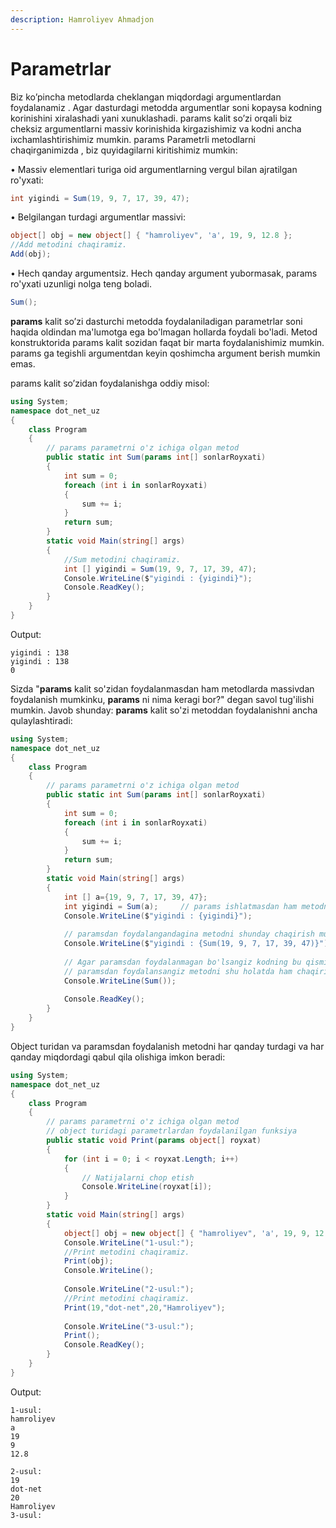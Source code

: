```yaml
---
description: Hamroliyev Ahmadjon
---
```

# Parametrlar

Biz ko’pincha metodlarda cheklangan miqdordagi argumentlardan foydalanamiz . Agar dasturdagi metodda argumentlar soni kopaysa kodning korinishini xiralashadi yani xunuklashadi. params kalit so’zi orqali biz cheksiz argumentlarni massiv korinishida kirgazishimiz va kodni ancha ixchamlashtirishimiz mumkin.
params Parametrli metodlarni chaqirganimizda , biz quyidagilarni kiritishimiz mumkin:

•	Massiv elementlari turiga oid argumentlarning vergul bilan ajratilgan ro'yxati:
```csharp
int yigindi = Sum(19, 9, 7, 17, 39, 47);
```

•	Belgilangan turdagi argumentlar massivi:
```csharp
object[] obj = new object[] { "hamroliyev", 'a', 19, 9, 12.8 };
//Add metodini chaqiramiz.
Add(obj);
```
•	Hech qanday argumentsiz. Hech qanday argument yubormasak, params ro'yxati uzunligi nolga teng boladi.
```csharp
Sum();
```

**params** kalit so’zi dasturchi metodda foydalaniladigan parametrlar soni haqida oldindan ma'lumotga ega bo'lmagan hollarda foydali bo'ladi. Metod konstruktorida params kalit sozidan faqat bir marta foydalanishimiz mumkin. params ga tegishli argumentdan keyin qoshimcha argument berish mumkin emas. 

params kalit so’zidan foydalanishga oddiy misol:
```csharp
using System;
namespace dot_net_uz
{
    class Program
    {
        // params parametrni o'z ichiga olgan metod
        public static int Sum(params int[] sonlarRoyxati)
        {
            int sum = 0;
            foreach (int i in sonlarRoyxati)
            {
                sum += i;
            }
            return sum;
        }
        static void Main(string[] args)
        {
            //Sum metodini chaqiramiz.
            int [] yigindi = Sum(19, 9, 7, 17, 39, 47);
            Console.WriteLine($"yigindi : {yigindi}");
            Console.ReadKey();
        }        
    }
}
```
Output:  
```
yigindi : 138
yigindi : 138
0
```

Sizda "**params** kalit so'zidan foydalanmasdan ham metodlarda massivdan foydalanish mumkinku, **params** ni nima keragi bor?" degan savol tug'ilishi mumkin. Javob shunday: **params** kalit so'zi metoddan foydalanishni ancha qulaylashtiradi:
```csharp
using System;
namespace dot_net_uz
{
    class Program
    {
        // params parametrni o'z ichiga olgan metod
        public static int Sum(params int[] sonlarRoyxati)
        {
            int sum = 0;
            foreach (int i in sonlarRoyxati)
            {
                sum += i;
            }
            return sum;
        }
        static void Main(string[] args)
        {
            int [] a={19, 9, 7, 17, 39, 47};
            int yigindi = Sum(a);     // params ishlatmasdan ham metodni bu usulda chaqirish mumkin edi
            Console.WriteLine($"yigindi : {yigindi}");
            
            // paramsdan foydalangandagina metodni shunday chaqirish mumkin:
            Console.WriteLine($"yigindi : {Sum(19, 9, 7, 17, 39, 47)}");
            
            // Agar paramsdan foydalanmagan bo'lsangiz kodning bu qismida xatolik yuzaga keladi,
            // paramsdan foydalansangiz metodni shu holatda ham chaqirish mumkin
            Console.WriteLine(Sum());
            
            Console.ReadKey();
        }        
    }
}
```

Object turidan va paramsdan foydalanish metodni har qanday turdagi va har qanday miqdordagi qabul qila olishiga imkon beradi:
```csharp
using System;
namespace dot_net_uz
{
    class Program
    {
        // params parametrni o'z ichiga olgan metod
        // object turidagi parametrlardan foydalanilgan funksiya
        public static void Print(params object[] royxat)
        {
            for (int i = 0; i < royxat.Length; i++)
            {
                // Natijalarni chop etish
                Console.WriteLine(royxat[i]);
            }
        }
        static void Main(string[] args)
        {
            object[] obj = new object[] { "hamroliyev", 'a', 19, 9, 12.8 };
            Console.WriteLine("1-usul:");
            //Print metodini chaqiramiz.
            Print(obj);
            Console.WriteLine();
            
            Console.WriteLine("2-usul:");
            //Print metodini chaqiramiz.
            Print(19,"dot-net",20,"Hamroliyev");
            
            Console.WriteLine("3-usul:");
            Print();
            Console.ReadKey();
        }        
    }
}
```
Output:
```
1-usul:
hamroliyev
a
19
9
12.8

2-usul:
19
dot-net
20
Hamroliyev
3-usul:
 
```

